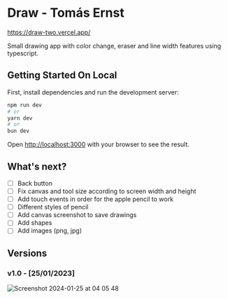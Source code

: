 # Draw - Tomás Ernst

https://draw-two.vercel.app/

Small drawing app with color change, eraser and line width features using typescript.

## Getting Started On Local

First, install dependencies and run the development server:

```bash
npm run dev
# or
yarn dev
# or
bun dev
```

Open [http://localhost:3000](http://localhost:3000) with your browser to see the result.

## What's next?

- [ ] Back button 
- [ ] Fix canvas and tool size according to screen width and height
- [ ] Add touch events in order for the apple pencil to work
- [ ] Different styles of pencil
- [ ] Add canvas screenshot to save drawings
- [ ] Add shapes
- [ ] Add images (png, jpg)

## Versions

###  v1.0 - [25/01/2023]
![Screenshot 2024-01-25 at 04 05 48](https://github.com/tomasernst/draw/assets/80714248/50a9c9db-9fc4-444a-bcfc-fb16bebeccc4)

